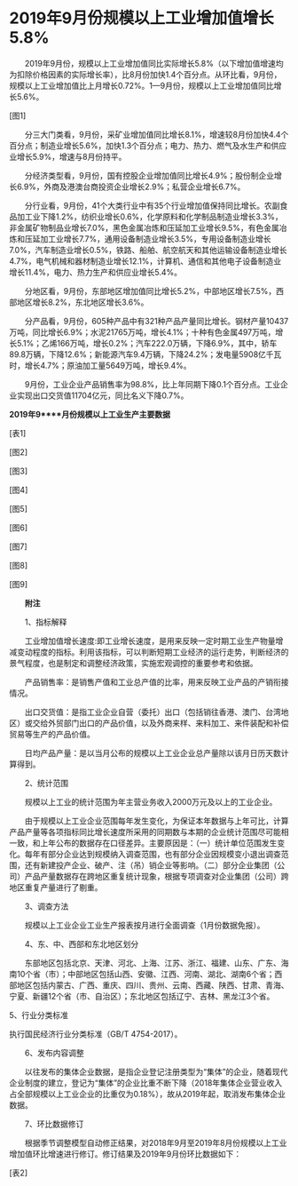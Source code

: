 # 2019年9月份规模以上工业增加值增长5.8%

　　2019年9月份，规模以上工业增加值同比实际增长5.8%（以下增加值增速均为扣除价格因素的实际增长率），比8月份加快1.4个百分点。从环比看，9月份，规模以上工业增加值比上月增长0.72%。1—9月份，规模以上工业增加值同比增长5.6%。

\[图1\]

　　分三大门类看，9月份，采矿业增加值同比增长8.1%，增速较8月份加快4.4个百分点；制造业增长5.6%，加快1.3个百分点；电力、热力、燃气及水生产和供应业增长5.9%，增速与8月份持平。

　　分经济类型看，9月份，国有控股企业增加值同比增长4.9%；股份制企业增长6.9%，外商及港澳台商投资企业增长2.9%；私营企业增长6.7%。

　　分行业看，9月份，41个大类行业中有35个行业增加值保持同比增长。农副食品加工业下降1.2%，纺织业增长0.6%，化学原料和化学制品制造业增长3.3%，非金属矿物制品业增长7.0%，黑色金属冶炼和压延加工业增长9.5%，有色金属冶炼和压延加工业增长7.7%，通用设备制造业增长3.5%，专用设备制造业增长7.0%，汽车制造业增长0.5%，铁路、船舶、航空航天和其他运输设备制造业增长4.7%，电气机械和器材制造业增长12.1%，计算机、通信和其他电子设备制造业增长11.4%，电力、热力生产和供应业增长5.4%。

　　分地区看，9月份，东部地区增加值同比增长5.2%，中部地区增长7.5%，西部地区增长8.2%，东北地区增长3.6%。

　　分产品看，9月份，605种产品中有321种产品产量同比增长。钢材产量10437万吨，同比增长6.9%；水泥21765万吨，增长4.1%；十种有色金属497万吨，增长5.1%；乙烯166万吨，增长0.2%；汽车222.0万辆，下降6.9%，其中，轿车89.8万辆，下降12.6%；新能源汽车9.4万辆，下降24.2%；发电量5908亿千瓦时，增长4.7%；原油加工量5649万吨，增长9.4%。

　　9月份，工业企业产品销售率为98.8%，比上年同期下降0.1个百分点。工业企业实现出口交货值11704亿元，同比名义下降0.7%。

**2019****年****9****月份规模以上工业生产主要数据**

\[表1\]

\[图2\]

\[图3\]

\[图4\]

\[图5\]

\[图6\]

\[图7\]

\[图8\]

\[图9\]

　　**附注**

　　1、指标解释

　　工业增加值增长速度:即工业增长速度，是用来反映一定时期工业生产物量增减变动程度的指标。利用该指标，可以判断短期工业经济的运行走势，判断经济的景气程度，也是制定和调整经济政策，实施宏观调控的重要参考和依据。

　　产品销售率：是销售产值和工业总产值的比率，用来反映工业产品的产销衔接情况。

　　出口交货值：是指工业企业自营（委托）出口（包括销往香港、澳门、台湾地区）或交给外贸部门出口的产品价值，以及外商来样、来料加工、来件装配和补偿贸易等生产的产品价值。

　　日均产品产量：是以当月公布的规模以上工业企业总产量除以该月日历天数计算得到。

　　2、统计范围

　　规模以上工业的统计范围为年主营业务收入2000万元及以上的工业企业。

　　由于规模以上工业企业范围每年发生变化，为保证本年数据与上年可比，计算产品产量等各项指标同比增长速度所采用的同期数与本期的企业统计范围尽可能相一致，和上年公布的数据存在口径差异。主要原因是：（一）统计单位范围发生变化。每年有部分企业达到规模纳入调查范围，也有部分企业因规模变小退出调查范围，还有新建投产企业、破产、注（吊）销企业等影响。（二）部分企业集团（公司）产品产量数据存在跨地区重复统计现象，根据专项调查对企业集团（公司）跨地区重复产量进行了剔重。

　　3、调查方法

　　规模以上工业企业工业生产报表按月进行全面调查（1月份数据免报）。

　　4、东、中、西部和东北地区划分

　　东部地区包括北京、天津、河北、上海、江苏、浙江、福建、山东、广东、海南10个省（市）；中部地区包括山西、安徽、江西、河南、湖北、湖南6个省；西部地区包括内蒙古、广西、重庆、四川、贵州、云南、西藏、陕西、甘肃、青海、宁夏、新疆12个省（市、自治区）；东北地区包括辽宁、吉林、黑龙江3个省。

5、行业分类标准

执行国民经济行业分类标准（GB/T 4754-2017）。

　　6、发布内容调整

　　以往发布的集体企业数据，是指企业登记注册类型为“集体”的企业，随着现代企业制度的建立，登记为“集体”的企业比重不断下降（2018年集体企业营业收入占全部规模以上工业企业的比重仅为0.18%），故从2019年起，取消发布集体企业数据。

　　7、环比数据修订

　　根据季节调整模型自动修正结果，对2018年9月至2019年8月份规模以上工业增加值环比增速进行修订。修订结果及2019年9月份环比数据如下：

\[表2\]